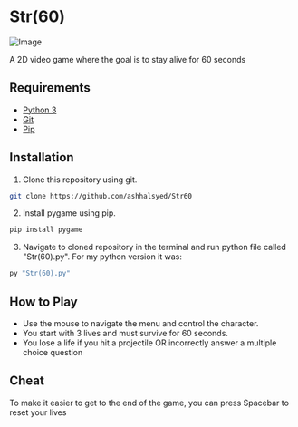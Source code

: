 # Str(60)

![Image](<https://github.com/ashhalsyed/Str60/blob/master/Str(60)%20Preview.gif>)

A 2D video game where the goal is to stay alive for 60 seconds

## Requirements

- [Python 3](https://www.python.org/downloads/)
- [Git](https://git-scm.com/)
- [Pip](https://pypi.org)

## Installation

1. Clone this repository using git.

```bash
git clone https://github.com/ashhalsyed/Str60
```

2. Install pygame using pip.

```bash
pip install pygame
```

3. Navigate to cloned repository in the terminal and run python file called "Str(60).py".
   For my python version it was:

```bash
py "Str(60).py"
```

## How to Play

- Use the mouse to navigate the menu and control the character.
- You start with 3 lives and must survive for 60 seconds.
- You lose a life if you hit a projectile OR incorrectly answer a multiple choice question

## Cheat

To make it easier to get to the end of the game, you can press Spacebar to reset your lives
